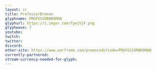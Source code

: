 ```yaml
---
layout: cc
title: ProfessorBroman
glyphname: PROFESSORBROMAN
glyphurl: https://i.imgur.com/TyeiVjF.png
glyphwave: 7
youtube: 
twitch: 
twitter: 
discord: 
other-site: https://www.warframe.com/promocode?code=PROFESSORBROMAN
currently-partnered: 
stream-currency-needed-for-glyph: 
---
```


